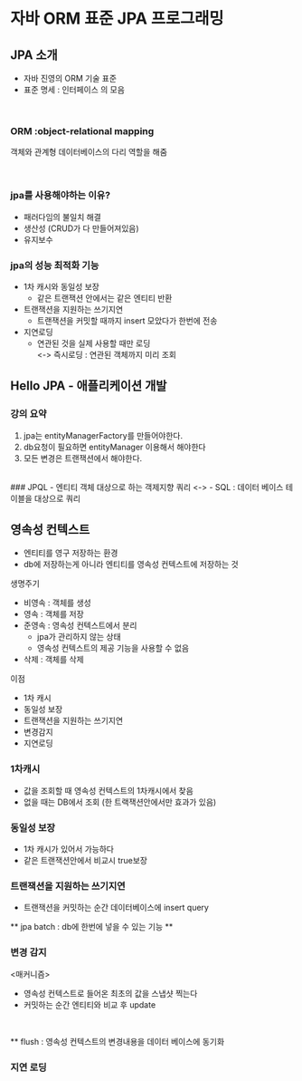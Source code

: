 # 자바 ORM 표준 JPA 프로그래밍
## JPA 소개  
- 자바 진영의 ORM 기술 표준
- 표준 명세 : 인터페이스 의 모음

<br>

### ORM :object-relational mapping
객체와 관계형 데이터베이스의 다리 역할을 해줌

<br>

### jpa를 사용해야하는 이유?
- 패러다임의 불일치 해결
- 생산성 (CRUD가 다 만들어져있음)
- 유지보수 

### jpa의 성능 최적화 기능
- 1차 캐시와 동일성 보장
    - 같은 트랜잭션 안에서는 같은 엔티티 반환
- 트랜잭션을 지원하는 쓰기지연 
    - 트랜잭션을 커밋할 때까지 insert 모았다가 한번에 전송
- 지연로딩
    - 연관된 것을 실제 사용할 때만 로딩 <br> 
    <-> 즉시로딩 : 연관된 객체까지 미리 조회

## Hello JPA - 애플리케이션 개발
### 강의 요약
1. jpa는 entityManagerFactory를 만들어야한다.
2. db요청이 필요하면 entityManager 이용해서 해야한다
3. 모든 변경은 트랜잭션에서 해야한다.
<br>
### JPQL
- 엔티티 객체 대상으로 하는 객제지향 쿼리
 <->
 - SQL : 데이터 베이스 테이블을 대상으로 쿼리

<br>

## 영속성 컨텍스트
- 엔티티를 영구 저장하는 환경
- db에 저장하는게 아니라 엔티티를 영속성 컨텍스트에 저장하는 것

생명주기 
- 비영속 : 객체를 생성 
- 영속 : 객체를 저장
- 준영속 : 영속성 컨텍스트에서 분리
    - jpa가 관리하지 않는 상태 
    - 영속성 컨텍스트의 제공 기능을 사용할 수 없음
- 삭제 : 객체를 삭제


이점
- 1차 캐시
- 동일성 보장
- 트랜잭션을 지원하는 쓰기지연
- 변경감지
- 지연로딩

### 1차캐시
- 값을 조회할 때 영속성 컨텍스트의 1차캐시에서 찾음
- 없을 때는 DB에서 조회
(한 트랙잭션안에서만 효과가 있음)

### 동일성 보장
- 1차 캐시가 있어서 가능하다
- 같은 트랜잭션안에서 비교시 true보장

### 트랜잭션을 지원하는 쓰기지연
- 트랜잭션을 커밋하는 순간 데이터베이스에  insert query

** jpa batch : db에 한번에 넣을 수 있는 기능 **

### 변경 감지
<매커니즘>
- 영속성 컨텍스트로 들어온 최초의 값을 스냅샷 찍는다
-  커밋하는 순간 엔티티와 비교 후 update
<br>

** flush : 영속성 컨텍스트의 변경내용을 데이터 베이스에 동기화

### 지연 로딩
